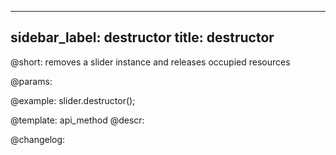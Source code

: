 
---
sidebar_label: destructor
title: destructor
---          

@short: removes a slider instance and releases occupied resources


@params:




@example:
slider.destructor();


@template: api_method
@descr:





@changelog:


